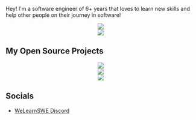 Hey! I'm a software engineer of 6+ years that loves to learn new skills and help other people on their journey in software!

<div align="center">
  <img src="https://github-readme-stats-pi-hazel-84.vercel.app/api?username=josephbartley&show=prs_merged,prs_merged_percentage&show_icons=true&count_private=true&disable_animations=false&rank_icon=percentile&theme=github_dark"/>
</div>
<div align="center">
  <img src="https://github-readme-stats.vercel.app/api/top-langs/?username=josephbartley&layout=compact&theme=github_dark"/>
</div>

## My Open Source Projects
<div align="center">
  <a href="https://github.com/josephbartley/parse-my-file" align="center">
    <img src="https://github-readme-stats.vercel.app/api/pin/?username=josephbartley&repo=parse-my-file&show_owner=true&theme=github_dark"/>
  </a>
</div>
<div align="center">
  <a href="https://github.com/josephbartley/airthings-api">
    <img src="https://github-readme-stats.vercel.app/api/pin/?username=josephbartley&repo=airthings-api&show_owner=true&theme=github_dark" />
  </a>
</div>
<div align="center">
  <a href="https://github.com/josephbartley/airthings-api">
    <img src="https://github-readme-stats.vercel.app/api/pin/?username=josephbartley&repo=botware-discord&show_owner=true&theme=github_dark" />
  </a>
</div>

## Socials
- [WeLearnSWE Discord](https://discord.gg/rjb2gmrZQ9)





